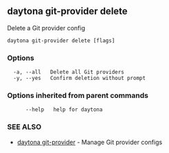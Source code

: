 ## daytona git-provider delete

Delete a Git provider config

```
daytona git-provider delete [flags]
```

### Options

```
  -a, --all   Delete all Git providers
  -y, --yes   Confirm deletion without prompt
```

### Options inherited from parent commands

```
      --help   help for daytona
```

### SEE ALSO

* [daytona git-provider](daytona_git-provider.md)	 - Manage Git provider configs

